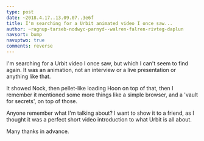 ```yaml
---
type: post
date: ~2018.4.17..13.09.07..3e6f
title: I'm searching for a Urbit animated video I once saw...
author: ~ragnup-tarseb-nodwyc-parnyd--walren-falren-rivteg-daplun
navsort: bump
navuptwo: true
comments: reverse
---
```


I'm searching for a Urbit video I once saw, but which I can't seem to find again. It was an animation, not an interview or a live presentation or anything like that.

It showed Nock, then pellet-like loading Hoon on top of that, then I remember it mentioned some more things like a simple browser, and a 'vault for secrets', on top of those.

Anyone remember what I'm talking about? I want to show it to a friend, as I thought it was a perfect short video introduction to what Urbit is all about.

Many thanks in advance.